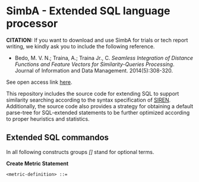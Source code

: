# SimbA - Extended SQL language processor

**CITATION:** If you want to download and use SimbA for trials or tech report writing, we kindly ask you to include the following reference.

* Bedo, M. V. N.; Traina, A.; Traina Jr., C. *Seamless Integration of Distance Functions and Feature Vectors for Similarity-Queries Processing*. Journal of Information and Data Management. 2014(5):308-320.

See open access link [here](https://seer.ufmg.br/index.php/jidm/article/view/689).

This repository includes the source code for extending SQL to support similarity searching according to the syntax specification of [SIREN](http://www.vldb.org/conf/2006/p1155-barioni.pdf).
Additionally, the source code also provides a strategy for obtaining a default parse-tree for SQL-extended statements to be further optimized according to proper heuristics and statistics.

## Extended SQL commandos

In all following constructs groups *[]* stand for optional terms.

**Create Metric Statement**

    <metric-definition> ::=

